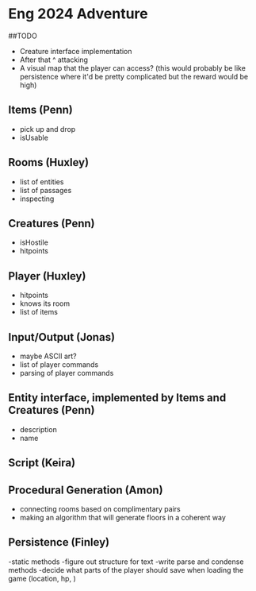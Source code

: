 # Eng 2024 Adventure

##TODO
- Creature interface implementation
- After that ^ attacking
- A visual map that the player can access? (this would probably be like persistence where it'd be pretty complicated but the reward would be high)

## Items (Penn)
- pick up and drop
- isUsable

## Rooms (Huxley)

- list of entities
- list of passages
- inspecting

## Creatures (Penn)

- isHostile
- hitpoints

## Player (Huxley)

- hitpoints
- knows its room
- list of items

## Input/Output (Jonas)

- maybe ASCII art?
- list of player commands
- parsing of player commands

## Entity interface, implemented by Items and Creatures (Penn)

- description
- name

## Script (Keira)


## Procedural Generation (Amon)
- connecting rooms based on complimentary pairs
- making an algorithm that will generate floors in a coherent way

## Persistence (Finley)
-static methods
-figure out structure for text
-write parse and condense methods
-decide what parts of the player should save when loading the game (location, hp, )


